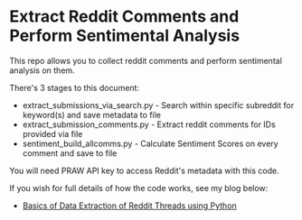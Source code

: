 # Extract Reddit Comments and Perform Sentimental Analysis

This repo allows you to collect reddit comments and perform sentimental analysis on them.

There's 3 stages to this document:
* extract_submissions_via_search.py - Search within specific subreddit for keyword(s) and save metadata to file
* extract_submission_comments.py - Extract reddit comments for IDs provided via file
* sentiment_build_allcomms.py - Calculate Sentiment Scores on every comment and save to file

You will need PRAW API key to access Reddit's metadata with this code.

If you wish for full details of how the code works, see my blog below:

* [Basics of Data Extraction of Reddit Threads using Python](https://rareloot.medium.com/basics-of-data-extraction-of-reddit-threads-using-python-c96854c41344)


